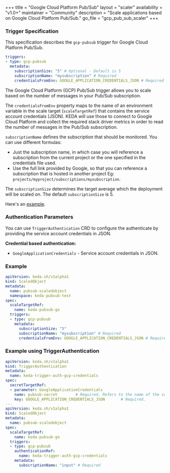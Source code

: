 +++
title = "Google Cloud Platform‎ Pub/Sub"
layout = "scaler"
availability = "v1.0+"
maintainer = "Community"
description = "Scale applications based on Google Cloud Platform‎ Pub/Sub."
go_file = "gcp_pub_sub_scaler"
+++

### Trigger Specification

This specification describes the `gcp-pubsub` trigger for Google Cloud Platform‎ Pub/Sub.

```yaml
triggers:
- type: gcp-pubsub
  metadata:
    subscriptionSize: "5" # Optional - Default is 5
    subscriptionName: "mysubscription" # Required
    credentialsFromEnv: GOOGLE_APPLICATION_CREDENTIALS_JSON # Required
```

The Google Cloud Platform‎ (GCP) Pub/Sub trigger allows you to scale based on the number of messages in your Pub/Sub subscription.

The `credentialsFromEnv` property maps to the name of an environment variable in the scale target (`scaleTargetRef`) that contains the service account credentials (JSON). KEDA will use those to connect to Google Cloud Platform and collect the required stack driver metrics in order to read the number of messages in the Pub/Sub subscription.

`subscriptionName` defines the subscription that should be monitored. You can use different formulas:

- Just the subscription name, in which case you will reference a subscription from the current project or the one specified in the credentials file used.
- Use the full link provided by Google, so that you can reference a subscription that is hosted in another project Eg: `projects/myproject/subscriptions/mysubscription`. 

The `subscriptionSize` determines the target average which the deployment will be scaled on. The default `subscriptionSize` is 5.

Here's an [example](https://github.com/kedacore/sample-go-gcppubsub).

### Authentication Parameters
You can use `TriggerAuthentication` CRD to configure the authenticate by providing the service account credentials in JSON. 


**Credential based authentication:**

- `GoogleApplicationCredentials` - Service account credentials in JSON.

### Example 

```yaml
apiVersion: keda.sh/v1alpha1
kind: ScaledObject
metadata:
  name: pubsub-scaledobject
  namespace: keda-pubsub-test
spec:
  scaleTargetRef:
    name: keda-pubsub-go
  triggers:
  - type: gcp-pubsub
    metadata:
      subscriptionSize: "5"
      subscriptionName: "mysubscription" # Required
      credentialsFromEnv: GOOGLE_APPLICATION_CREDENTIALS_JSON # Required
```

### Example using TriggerAuthentication

```yaml
apiVersion: keda.sh/v1alpha1
kind: TriggerAuthentication
metadata:
  name: keda-trigger-auth-gcp-credentials
spec:
  secretTargetRef:
  - parameter: GoogleApplicationCredentials 
    name: pubsub-secret        # Required. Refers to the name of the secret
    key: GOOGLE_APPLICATION_CREDENTIALS_JSON       # Required.
---
apiVersion: keda.sh/v1alpha1
kind: ScaledObject
metadata:
  name: pubsub-scaledobject
spec:
  scaleTargetRef:
    name: keda-pubsub-go
  triggers:
  - type: gcp-pubsub
    authenticationRef:
      name: keda-trigger-auth-gcp-credentials
    metadata:
      subscriptionName: "input" # Required  
```
